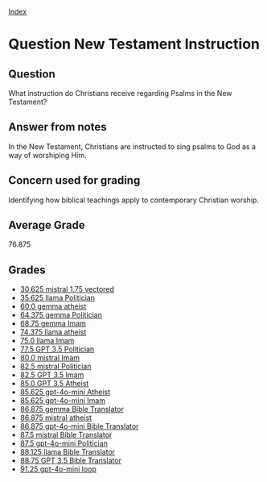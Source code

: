 
[Index](../../index.md)
# Question New Testament Instruction
## Question
What instruction do Christians receive regarding Psalms in the New Testament?

## Answer from notes
In the New Testament, Christians are instructed to sing psalms to God as a way of worshiping Him.

## Concern used for grading
Identifying how biblical teachings apply to contemporary Christian worship.

## Average Grade
76.875

## Grades
 * [30.625 mistral 1.75 vectored](../answers/mistral_1.75_vectored/New_Testament_Instruction.md)
 * [35.625 llama Politician](../answers/llama_Politician/New_Testament_Instruction.md)
 * [60.0 gemma atheist](../answers/gemma_atheist/New_Testament_Instruction.md)
 * [64.375 gemma Politician](../answers/gemma_Politician/New_Testament_Instruction.md)
 * [68.75 gemma Imam](../answers/gemma_Imam/New_Testament_Instruction.md)
 * [74.375 llama atheist](../answers/llama_atheist/New_Testament_Instruction.md)
 * [75.0 llama Imam](../answers/llama_Imam/New_Testament_Instruction.md)
 * [77.5 GPT 3.5 Politician](../answers/GPT_3.5_Politician/New_Testament_Instruction.md)
 * [80.0 mistral Imam](../answers/mistral_Imam/New_Testament_Instruction.md)
 * [82.5 mistral Politician](../answers/mistral_Politician/New_Testament_Instruction.md)
 * [82.5 GPT 3.5 Imam](../answers/GPT_3.5_Imam/New_Testament_Instruction.md)
 * [85.0 GPT 3.5 Atheist](../answers/GPT_3.5_Atheist/New_Testament_Instruction.md)
 * [85.625 gpt-4o-mini Atheist](../answers/gpt-4o-mini_Atheist/New_Testament_Instruction.md)
 * [85.625 gpt-4o-mini Imam](../answers/gpt-4o-mini_Imam/New_Testament_Instruction.md)
 * [86.875 gemma Bible Translator](../answers/gemma_Bible_Translator/New_Testament_Instruction.md)
 * [86.875 mistral atheist](../answers/mistral_atheist/New_Testament_Instruction.md)
 * [86.875 gpt-4o-mini Bible Translator](../answers/gpt-4o-mini_Bible_Translator/New_Testament_Instruction.md)
 * [87.5 mistral Bible Translator](../answers/mistral_Bible_Translator/New_Testament_Instruction.md)
 * [87.5 gpt-4o-mini Politician](../answers/gpt-4o-mini_Politician/New_Testament_Instruction.md)
 * [88.125 llama Bible Translator](../answers/llama_Bible_Translator/New_Testament_Instruction.md)
 * [88.75 GPT 3.5 Bible Translator](../answers/GPT_3.5_Bible_Translator/New_Testament_Instruction.md)
 * [91.25 gpt-4o-mini loop](../answers/gpt-4o-mini_loop/New_Testament_Instruction.md)
